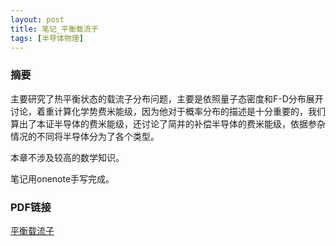 ```yaml
---
layout: post
title: 笔记_平衡载流子
tags: [半导体物理]
---
```


### 摘要

主要研究了热平衡状态的载流子分布问题，主要是依照量子态密度和F-D分布展开讨论，着重计算化学势费米能级，因为他对于概率分布的描述是十分重要的，我们算出了本证半导体的费米能级，还讨论了简并的补偿半导体的费米能级，依据参杂情况的不同将半导体分为了各个类型。

本章不涉及较高的数学知识。

笔记用onenote手写完成。

### PDF链接

[平衡载流子](https://naibaowjk.github.io/documents/笔记_平衡载流子.pdf)